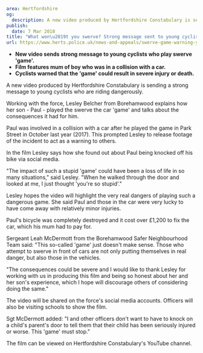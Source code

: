 ```yaml
area: Hertfordshire
og:
  description: A new video produced by Hertfordshire Constabulary is sending a strong message to young cyclists who are riding dangerously.
publish:
  date: 7 Mar 2018
title: "What won\u2019t you swerve? Strong message sent to young cyclists"
url: https://www.herts.police.uk/news-and-appeals/swerve-game-warning-young-cyclists
```

* **New video sends strong message to young cyclists who play swerve 'game'.**
 * **Film features mum of boy who was in a collision with a car.**
 * **Cyclists warned that the 'game' could result in severe injury or death.**

A new video produced by Hertfordshire Constabulary is sending a strong message to young cyclists who are riding dangerously.

Working with the force, Lesley Belcher from Borehamwood explains how her son - Paul - played the swerve the car 'game' and talks about the consequences it had for him.

Paul was involved in a collision with a car after he played the game in Park Street in October last year (2017). This prompted Lesley to release footage of the incident to act as a warning to others.

In the film Lesley says how she found out about Paul being knocked off his bike via social media.

"The impact of such a stupid 'game' could have been a loss of life in so many situations," said Lesley. "When he walked through the door and looked at me, I just thought 'you're so stupid'."

Lesley hopes the video will highlight the very real dangers of playing such a dangerous game. She said Paul and those in the car were very lucky to have come away with relatively minor injuries.

Paul's bicycle was completely destroyed and it cost over £1,200 to fix the car, which his mum had to pay for.

Sergeant Leah McDermott from the Borehamwood Safer Neighbourhood Team said: "This so-called 'game' just doesn't make sense. Those who attempt to swerve in front of cars are not only putting themselves in real danger, but also those in the vehicles.

"The consequences could be severe and I would like to thank Lesley for working with us in producing this film and being so honest about her and her son's experience, which I hope will discourage others of considering doing the same."

The video will be shared on the force's social media accounts. Officers will also be visiting schools to show the film.

Sgt McDermott added: "I and other officers don't want to have to knock on a child's parent's door to tell them that their child has been seriously injured or worse. This 'game' must stop."

The film can be viewed on Hertfordshire Constabulary's YouTube channel.
